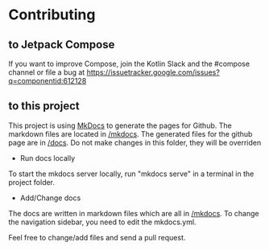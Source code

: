 # Contributing

## to Jetpack Compose
If you want to improve Compose, join the Kotlin Slack and the #compose channel or file a bug at https://issuetracker.google.com/issues?q=componentid:612128

## to this project
This project is using [MkDocs](https://www.mkdocs.org/) to generate the pages for Github. 
The markdown files are located in [/mkdocs](https://github.com/Foso/Jetpack-Compose-Playground/tree/master/mkdocs).
The generated files for the github page are in [/docs](https://github.com/Foso/Jetpack-Compose-Playground/tree/master/docs). Do not make changes in this folder, they will be overriden

* Run docs locally

To start the mkdocs server locally, run "mkdocs serve" in a terminal in the project folder.

* Add/Change docs

The docs are written in markdown files which are all in [/mkdocs](https://github.com/Foso/Jetpack-Compose-Playground/tree/master/mkdocs). To change the navigation sidebar, you need to edit the mkdocs.yml.

Feel free to change/add files and send a pull request. 